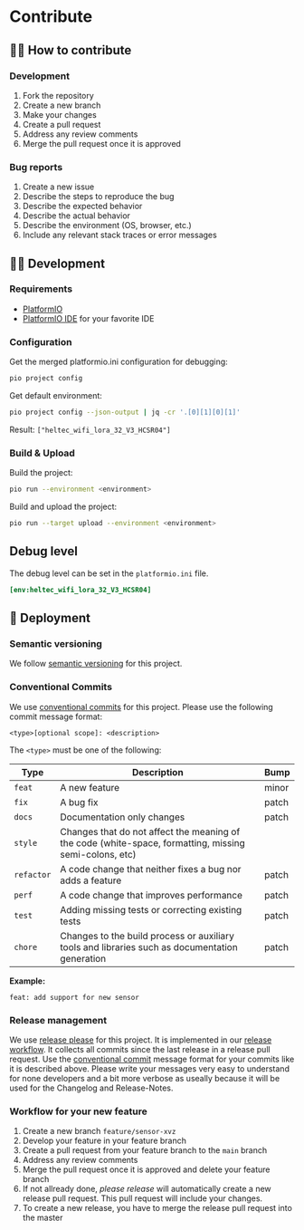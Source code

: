 # Contribute

## 👩‍💻 How to contribute

### Development

1. Fork the repository
2. Create a new branch
3. Make your changes
4. Create a pull request
5. Address any review comments
6. Merge the pull request once it is approved

### Bug reports

1. Create a new issue
2. Describe the steps to reproduce the bug
3. Describe the expected behavior
4. Describe the actual behavior
5. Describe the environment
(OS, browser, etc.)
6. Include any relevant stack traces or error messages

## 👷‍♀️ Development

### Requirements

* [PlatformIO](https://platformio.org/)
* [PlatformIO IDE](https://platformio.org/platformio-ide) for your favorite IDE

### Configuration

Get the merged platformio.ini configuration for debugging:

```bash
pio project config
```

Get default environment:

```bash
pio project config --json-output | jq -cr '.[0][1][0][1]'
```

Result: `["heltec_wifi_lora_32_V3_HCSR04"]`

### Build & Upload

Build the project:

```bash
pio run --environment <environment>
```

Build and upload the project:

```bash
pio run --target upload --environment <environment>
```

## Debug level

The debug level can be set in the `platformio.ini` file.

```ini
[env:heltec_wifi_lora_32_V3_HCSR04]
```

## 🤖 Deployment

### Semantic versioning

We follow [semantic versioning](https://semver.org/) for this project.

### Conventional Commits

We use [conventional commits](https://www.conventionalcommits.org/en/v1.0.0/) for this project.
Please use the following commit message format:

```text
<type>[optional scope]: <description>
````

The `<type>` must be one of the following:

| Type | Description | Bump |
| --- | --- | --- |
| `feat` | A new feature | minor |
| `fix` | A bug fix | patch |
| `docs` | Documentation only changes | patch |
| `style` | Changes that do not affect the meaning of the code (white-space, formatting, missing semi-colons, etc)
| `refactor` | A code change that neither fixes a bug nor adds a feature | patch |
| `perf` | A code change that improves performance | patch |
| `test` | Adding missing tests or correcting existing tests | patch |
| `chore` | Changes to the build process or auxiliary tools and libraries such as documentation generation | patch |

**Example:**

```text
feat: add support for new sensor
```

### Release management

We use [release please](https://github.com/googleapis/release-please) for this project.
It is implemented in our [release workflow](.github/workflows/release.yml).
It collects all commits since the last release in a release pull request.
Use the [conventional commit](#conventional-commits) message format for your commits like it is described above.
Please write your messages very easy to understand for none developers and a bit more
verbose as useally because it will be used for the Changelog and Release-Notes.

### Workflow for your new feature

1. Create a new branch `feature/sensor-xvz`
2. Develop your feature in your feature branch
3. Create a pull request from your feature branch to the `main` branch
4. Address any review comments
5. Merge the pull request once it is approved and delete your feature branch
6. If not allready done, *please release* will automatically create a new release pull request. This pull request will include your changes.
7. To create a new release, you have to merge the release pull request into the master
